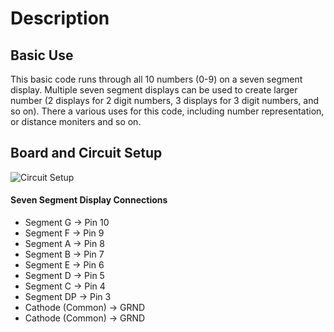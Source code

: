 # Description

## Basic Use
This basic code runs through all 10 numbers (0-9) on a seven segment display. Multiple seven segment displays can be used to create larger number (2 displays for 2 digit numbers,
3 displays for 3 digit numbers, and so on). There a various uses for this code, including number representation, or distance moniters and so on.

## Board and Circuit Setup
![Circuit Setup](https://i.ibb.co/16Yh9vt/Arduino2.png)
#### Seven Segment Display Connections
* Segment G &#8594; Pin 10
* Segment F &#8594; Pin 9
* Segment A &#8594; Pin 8
* Segment B &#8594; Pin 7
* Segment E &#8594; Pin 6
* Segment D &#8594; Pin 5
* Segment C &#8594; Pin 4
* Segment DP &#8594; Pin 3
* Cathode (Common) &#8594; GRND
* Cathode (Common) &#8594; GRND
